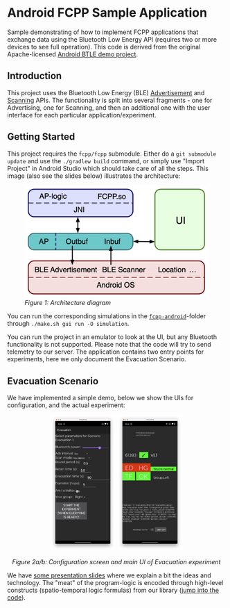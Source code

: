 
Android FCPP Sample Application
===================================

Sample demonstrating of how to implement FCPP applications that exchange data using the Bluetooth
Low Energy API (requires two or more devices to see full operation).
This code is derived from the original Apache-licensed [Android BTLE demo project](https://github.com/android/connectivity-samples/tree/main/BluetoothAdvertisements).

Introduction
------------

This project uses the Bluetooth Low Energy (BLE) [Advertisement][1] and [Scanning][2] APIs.
The functionality is split into several fragments - one for Advertising, one for Scanning, and then
an additional one with the user interface for each particular application/experiment.

[1]:https://developer.android.com/reference/android/bluetooth/le/BluetoothLeAdvertiser.html
[2]:https://developer.android.com/reference/android/bluetooth/le/BluetoothLeScanner.html

Getting Started
---------------

This project requires the `fcpp/fcpp` submodule. Either do a `git submodule update` and use the
`./gradlew build` command, or simply use "Import Project" in Android Studio which should take care of all the steps.
This image (also see the slides below) illustrates the architecture:
<figure>
  <img src="screenshots/android-arch.png" alt="architecture diagram" />
  <figcaption><em>Figure 1: Architecture diagram</em></figcaption>
</figure>

You can run the corresponding simulations in the [`fcpp-android`](fcpp-android)-folder through `./make.sh gui run -O simulation`.

You can run the project in an emulator to look at the UI, but any Bluetooth functionality is not supported.
Please note that the code will try to send telemetry to our server.
The application contains two entry points for experiments, here we only document the Evacuation Scenario.

Evacuation Scenario
-------------------

We have implemented a simple demo, below we show the UIs for configuration, and the actual experiment:

<div style="text-align: center;">
  <img alt="Configuration screen of experiment" src="screenshots/InitialDialog.png" width=30% />
  <img alt="Main UI of experiment" src="screenshots/Evacuation.png" width=30% />
  <p><em>Figure 2a/b: Configuration screen and main UI of Evacuation experiment</em></p>
</div>

We have [some presentation slides](https://lambda.foldr.org/~vs/slides/2023-VORTEX-Stolz-Monitoring-Human.pdf) where we explain a bit the ideas and technology.
The "meat" of the program-logic is encoded through high-level constructs (spatio-temporal logic formulas) from our library ([jump into the code](https://github.com/fcpp/androidDemoApp/blob/c39b1094048d05b8077334fafde38d62ca2989df/fcpp-android/lib/coordination/traitor_detection.hpp#L88)).
